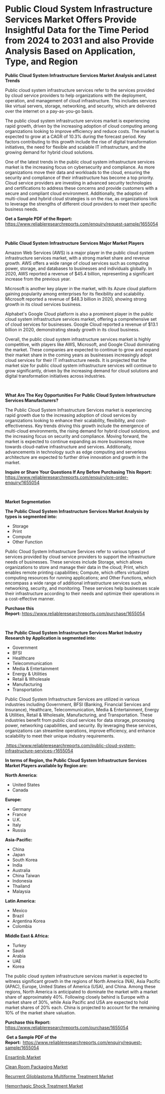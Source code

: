 <p><h1>Public Cloud System Infrastructure Services Market Offers Provide Insightful Data for the Time Period from 2024 to 2031 and also Provide Analysis Based on Application, Type, and Region</h1></p><p><strong>Public Cloud System Infrastructure Services Market Analysis and Latest Trends</strong></p>
<p><p>Public cloud system infrastructure services refer to the services provided by cloud service providers to help organizations with the deployment, operation, and management of cloud infrastructure. This includes services like virtual servers, storage, networking, and security, which are delivered over the internet on a pay-as-you-go basis.</p><p>The public cloud system infrastructure services market is experiencing rapid growth, driven by the increasing adoption of cloud computing among organizations looking to improve efficiency and reduce costs. The market is expected to grow at a CAGR of 10.3% during the forecast period. Key factors contributing to this growth include the rise of digital transformation initiatives, the need for flexible and scalable IT infrastructure, and the growing demand for hybrid cloud solutions.</p><p>One of the latest trends in the public cloud system infrastructure services market is the increasing focus on cybersecurity and compliance. As more organizations move their data and workloads to the cloud, ensuring the security and compliance of their infrastructure has become a top priority. Cloud service providers are investing in advanced security technologies and certifications to address these concerns and provide customers with a secure and compliant cloud environment. Additionally, the adoption of multi-cloud and hybrid cloud strategies is on the rise, as organizations look to leverage the strengths of different cloud providers to meet their specific business needs.</p></p>
<p><strong>Get a Sample PDF of the Report:&nbsp;</strong> <a href="https://www.reliableresearchreports.com/enquiry/request-sample/1655054">https://www.reliableresearchreports.com/enquiry/request-sample/1655054</a></p>
<p>&nbsp;</p>
<p><strong>Public Cloud System Infrastructure Services Major Market Players</strong></p>
<p><p>Amazon Web Services (AWS) is a major player in the public cloud system infrastructure services market, with a strong market share and revenue growth. AWS offers a wide range of cloud services such as computing power, storage, and databases to businesses and individuals globally. In 2020, AWS reported a revenue of $45.4 billion, representing a significant increase from the previous year.</p><p>Microsoft is another key player in the market, with its Azure cloud platform gaining popularity among enterprises for its flexibility and scalability. Microsoft reported a revenue of $48.3 billion in 2020, showing strong growth in its cloud services business.</p><p>Alphabet's Google Cloud platform is also a prominent player in the public cloud system infrastructure services market, offering a comprehensive set of cloud services for businesses. Google Cloud reported a revenue of $13.1 billion in 2020, demonstrating steady growth in its cloud business.</p><p>Overall, the public cloud system infrastructure services market is highly competitive, with players like AWS, Microsoft, and Google Cloud dominating the market. These companies are expected to continue to grow and expand their market share in the coming years as businesses increasingly adopt cloud services for their IT infrastructure needs. It is projected that the market size for public cloud system infrastructure services will continue to grow significantly, driven by the increasing demand for cloud solutions and digital transformation initiatives across industries.</p></p>
<p>&nbsp;</p>
<p><strong>What Are The Key Opportunities For Public Cloud System Infrastructure Services Manufacturers?</strong></p>
<p><p>The Public Cloud System Infrastructure Services market is experiencing rapid growth due to the increasing adoption of cloud services by organizations looking to enhance their scalability, flexibility, and cost-effectiveness. Key trends driving this growth include the emergence of multi-cloud environments, the rising demand for hybrid cloud solutions, and the increasing focus on security and compliance. Moving forward, the market is expected to continue expanding as more businesses move towards cloud-native infrastructure and services. Additionally, advancements in technology such as edge computing and serverless architecture are expected to further drive innovation and growth in the market.</p></p>
<p><strong>Inquire or Share Your Questions If Any Before Purchasing This Report:</strong> <a href="https://www.reliableresearchreports.com/enquiry/pre-order-enquiry/1655054">https://www.reliableresearchreports.com/enquiry/pre-order-enquiry/1655054</a></p>
<p>&nbsp;</p>
<p><strong>Market Segmentation</strong></p>
<p><strong>The Public Cloud System Infrastructure Services Market Analysis by types is segmented into:</strong></p>
<p><ul><li>Storage</li><li>Print</li><li>Compute</li><li>Other Function</li></ul></p>
<p><p>Public Cloud System Infrastructure Services refer to various types of services provided by cloud service providers to support the infrastructure needs of businesses. These services include Storage, which allows organizations to store and manage their data in the cloud; Print, which enables remote printing capabilities; Compute, which offers virtualized computing resources for running applications; and Other Functions, which encompass a wide range of additional infrastructure services such as networking, security, and monitoring. These services help businesses scale their infrastructure according to their needs and optimize their operations in a cost-effective manner.</p></p>
<p><strong>Purchase this Report:&nbsp;</strong><a href="https://www.reliableresearchreports.com/purchase/1655054">https://www.reliableresearchreports.com/purchase/1655054</a></p>
<p>&nbsp;</p>
<p><strong>The Public Cloud System Infrastructure Services Market Industry Research by Application is segmented into:</strong></p>
<p><ul><li>Government</li><li>BFSI</li><li>Healthcare</li><li>Telecommunication</li><li>Media & Entertainment</li><li>Energy & Utilities</li><li>Retail & Wholesale</li><li>Manufacturing</li><li>Transportation</li></ul></p>
<p><p>Public Cloud System Infrastructure Services are utilized in various industries including Government, BFSI (Banking, Financial Services and Insurance), Healthcare, Telecommunication, Media & Entertainment, Energy & Utilities, Retail & Wholesale, Manufacturing, and Transportation. These industries benefit from public cloud services for data storage, processing power, networking capabilities, and security. By leveraging these services, organizations can streamline operations, improve efficiency, and enhance scalability to meet their unique industry requirements.</p></p>
<p><a href="https://www.reliableresearchreports.com/public-cloud-system-infrastructure-services-r1655054">&nbsp;https://www.reliableresearchreports.com/public-cloud-system-infrastructure-services-r1655054</a></p>
<p><strong>In terms of Region, the Public Cloud System Infrastructure Services Market Players available by Region are:</strong></p>
<p>
    <p> <strong> North America: </strong>
        <ul>
            <li>United States</li>
            <li>Canada</li>
        </ul>
        </p> 
    <p> <strong> Europe: </strong>
        <ul>
            <li>Germany</li>
            <li>France</li>
            <li>U.K.</li>
            <li>Italy</li>
            <li>Russia</li>
        </ul>
        </p> 
    <p> <strong> Asia-Pacific: </strong>
        <ul>
            <li>China</li>
            <li>Japan</li>
            <li>South Korea</li>
            <li>India</li>
            <li>Australia</li>
            <li>China Taiwan</li>
            <li>Indonesia</li>
            <li>Thailand</li>
            <li>Malaysia</li>
        </ul>
        </p> 
    <p> <strong> Latin America: </strong>
        <ul>
            <li>Mexico</li>
            <li>Brazil</li>
            <li>Argentina Korea</li>
            <li>Colombia</li>
        </ul>
        </p> 
    <p> <strong> Middle East & Africa: </strong>
        <ul>
            <li>Turkey</li>
            <li>Saudi</li>
            <li>Arabia</li>
            <li>UAE</li>
            <li>Korea</li>
        </ul>
    </p>
    </p>
<p><p>The public cloud system infrastructure services market is expected to witness significant growth in the regions of North America (NA), Asia Pacific (APAC), Europe, United States of America (USA), and China. Among these regions, North America is anticipated to dominate the market with a market share of approximately 40%. Following closely behind is Europe with a market share of 30%, while Asia Pacific and USA are expected to hold market shares of 20% each. China is projected to account for the remaining 10% of the market share valuation.</p></p>
<p><strong>Purchase this Report: </strong><a href="https://www.reliableresearchreports.com/purchase/1655054">https://www.reliableresearchreports.com/purchase/1655054</a></p>
<p>&nbsp;<strong>Get a Sample PDF of the Report:&nbsp;&nbsp;</strong><a href="https://www.reliableresearchreports.com/enquiry/request-sample/1655054">https://www.reliableresearchreports.com/enquiry/request-sample/1655054</a></p>
<p><strong></strong></p>
<p><p><a href="https://www.linkedin.com/pulse/ensartinib-market-share-amp-analysis-growth-trends-forecasts-ijjyf?trackingId=PaO9%2BL54Yx3rUHx%2BcB2R1A%3D%3D">Ensartinib Market</a></p><p><a href="https://www.linkedin.com/pulse/clean-room-packaging-market-analysis-report-global-insights-region-7kj8f?trackingId=%2B0yp4ZVdJ6Tv0T4kOLPqWg%3D%3D">Clean Room Packaging Market</a></p><p><a href="https://github.com/khayangel/Market-Research-Report-List-4/blob/main/recurrent-glioblastoma-multiforme-treatment-market.md">Recurrent Glioblastoma Multiforme Treatment Market</a></p><p><a href="https://github.com/brentleyjimmiealvaradoz4l1rea/Market-Research-Report-List-3/blob/main/hemorrhagic-shock-treatment-market.md">Hemorrhagic Shock Treatment Market</a></p></p>